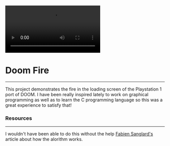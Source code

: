 ![doom fire](./fire.mp4)

# Doom Fire
***
This project demonstrates the fire in the loading screen of the Playstation 1 port of DOOM. 
I have been really inspired lately to work on graphical programming as well as to learn the C programming language so this was a great experience to satisfy that!
### Resources
***
I wouldn't have been able to do this without the help [Fabien Sanglard's](https://fabiensanglard.net/doom_fire_psx/) article about how the alorithm works.
